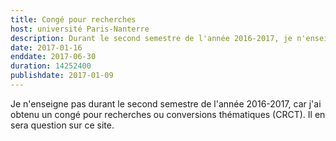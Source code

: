 ```yaml
---
title: Congé pour recherches
host: université Paris-Nanterre
description: Durant le second semestre de l'année 2016-2017, je n'enseigne pas, car j'ai obtenu un congé pour recherches ou conversions thématiques.
date: 2017-01-16
enddate: 2017-06-30
duration: 14252400
publishdate: 2017-01-09
---
```


Je n'enseigne pas durant le second semestre de l'année 2016-2017, car j'ai obtenu un congé pour recherches ou conversions thématiques (CRCT). Il en sera question sur ce site.
